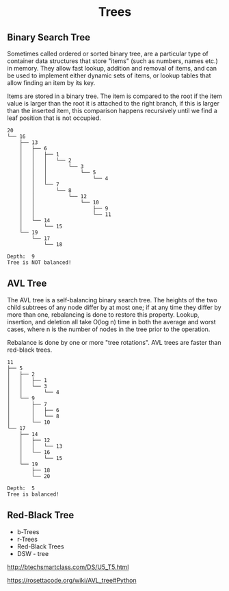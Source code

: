 <h1 align="center">
    Trees
</h1>

## Binary Search Tree

Sometimes called ordered or sorted binary tree, are a
particular type of container data structures that store
"items" (such as numbers, names etc.) in memory. They allow
fast lookup, addition and removal of items, and can be used
to implement either dynamic sets of items, or lookup tables
that allow finding an item by its key.

Items are stored in a binary tree. The item is compared to
the root if the item value is larger than the root it is
attached to the right branch, if this is larger than the
inserted item, this comparison happens recursively until we
find a leaf position that is not occupied.

```
20
└── 16
    ├── 13
    │   ├── 6
    │   │   ├── 1
    │   │   │   └── 2
    │   │   │       └── 3
    │   │   │           └── 5
    │   │   │               └── 4
    │   │   └── 7
    │   │       └── 8
    │   │           └── 12
    │   │               └── 10
    │   │                   ├── 9
    │   │                   └── 11
    │   └── 14
    │       └── 15
    └── 19
        └── 17
            └── 18

Depth:  9
Tree is NOT balanced!
```

## AVL Tree

The AVL tree is a self-balancing binary search tree. The
heights of the two child subtrees of any node differ by at
most one; if at any time they differ by more than one,
rebalancing is done to restore this property. Lookup,
insertion, and deletion all take O(log n) time in both the
average and worst cases, where n is the number of nodes in
the tree prior to the operation.

Rebalance is done by one or more "tree rotations". AVL trees
are faster than red-black trees.

```
11
├── 5
│   ├── 2
│   │   ├── 1
│   │   └── 3
│   │       └── 4
│   └── 9
│       ├── 7
│       │   ├── 6
│       │   └── 8
│       └── 10
└── 17
    ├── 14
    │   ├── 12
    │   │   └── 13
    │   └── 16
    │       └── 15
    └── 19
        ├── 18
        └── 20

Depth:  5
Tree is balanced!
```

## Red-Black Tree


- b-Trees
- r-Trees
- Red-Black Trees
- DSW - tree

http://btechsmartclass.com/DS/U5_T5.html

https://rosettacode.org/wiki/AVL_tree#Python

